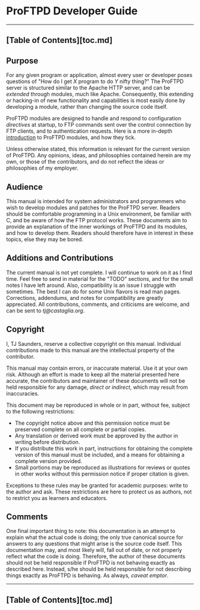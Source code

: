ProFTPD Developer Guide
=======================
---
[Table of Contents][toc.md]
---

## Purpose

For any given program or application, almost every user or developer poses
questions of "How do I get _X_ program to do _Y_ nifty thing?" The ProFTPD
server is structured similar to the Apache HTTP server, and can be _extended_
through modules, much like Apache.  Consequently, this extending or hacking-in
of new functionality and capabilities is most easily done by developing a
module, rather than changing the source code itself.

ProFTPD modules are designed to handle and respond to configuration
_directives_ at startup, to FTP commands sent over the control connection by
FTP clients, and to authentication requests.  Here is a more in-depth
[introduction](introduction.md) to ProFTPD modules, and how they tick.

Unless otherwise stated, this information is relevant for the current version
of ProFTPD.  Any opinions, ideas, and philosophies contained herein are my
own, or those of the contributors, and do not reflect the ideas or
philosophies of my employer.

## Audience

This manual is intended for system administrators and programmers who wish to
develop modules and patches for the ProFTPD server.  Readers should be
comfortable programming in a Unix environment, be familiar with C, and be aware
of how the FTP protocol works.  These documents aim to provide an explanation
of the inner workings of ProFTPD and its modules, and how to develop them.
Readers should therefore have in interest in these topics, else they may be
bored.

## Additions and Contributions

The current manual is not yet complete. I will continue to work on it as I find
time.  Feel free to send in material for the "TODO" sections, and for the small
notes I have left around. Also, compatibility is an issue I struggle with
sometimes. The best I can do for some Unix flavors is read man pages.
Corrections, addendums, and notes for compatibility are greatly appreciated.
All contributions, comments, and criticisms are welcome, and can be sent to
_tj@castaglia.org_.

## Copyright

I, TJ Saunders, reserve a collective copyright on this manual.  Individual
contributions made to this manual are the intellectual property of the
contributor.

This manual may contain errors, or inaccurate material. Use it at your own risk.
Although an effort is made to keep all the material presented here accurate,
the contributors and maintainer of these documents will not be held
responsible for any damage, _direct or indirect_, which may result from
inaccuracies.

This document may be reproduced in whole or in part, without fee, subject to
the following restrictions:
* The copyright notice above and this permission notice must be preserved
  complete on all complete or partial copies.
* Any translation or derived work must be approved by the author in writing
  before distribution.
* If you distribute this work in part, instructions for obtaining the complete
  version of this manual must be included, and a means for obtaining a complete
  version provided.
* Small portions may be reproduced as illustrations for reviews or quotes in
   other works without this permission notice if proper citation is given.

Exceptions to these rules may be granted for academic purposes: write to the
author and ask. These restrictions are here to protect us as authors, not to
restrict you as learners and educators.

## Comments

One final important thing to note: this documentation is an attempt to explain
what the actual code is doing; the only true canonical source for answers to
any questions that might arise is the source code itself.  This documentation
may, and most likely will, fall out of date, or not properly reflect what the
code is doing.  Therefore, the author of these documents should not be held
responsible if ProFTPD is not behaving exactly as described here.  Instead,
s/he should be held responsible for not describing things exactly as ProFTPD
is behaving.  As always, _caveat emptor_.

---
[Table of Contents][toc.md]
---
